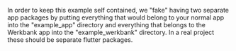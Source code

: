 In order to keep this example self contained,
we "fake" having two separate app packages by putting everything that
would belong to your normal app into the "example_app" directory
and everything that belongs to the Werkbank app into the "example_werkbank"
directory.
In a real project these should be separate flutter packages.
